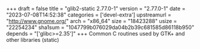 +++
draft = false
title = "glib2-static 2.77.0-1"
version = "2.77.0-1"
date = "2023-07-08T14:52:38"
categories = ['devel-extra']
upstreamurl = "http://www.gnome.org/"
arch = "x86_64"
size = "18423288"
usize = "22254234"
sha1sum = "1047799b076029da04b2b39c681585d86118b950"
depends = "['glibc>=2.35']"
+++
Common C routines used by GTK+ and other libraries (static)